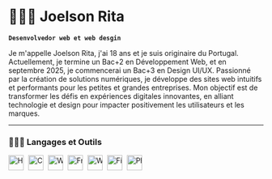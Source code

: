 # 👨🏾‍💻 Joelson Rita

**`Desenvolvedor web et web desgin`**

Je m'appelle Joelson Rita, j'ai 18 ans et je suis originaire du Portugal. Actuellement, je termine un Bac+2 en Développement Web, et en septembre 2025, je commencerai un Bac+3 en Design UI/UX. Passionné par la création de solutions numériques, je développe des sites web intuitifs et performants pour les petites et grandes entreprises. Mon objectif est de transformer les défis en expériences digitales innovantes, en alliant technologie et design pour impacter positivement les utilisateurs et les marques.

---

### 👨🏾‍💻 Langages et Outils

<div style="white-space: nowrap;">
    <img 
    src="https://cdn.jsdelivr.net/gh/devicons/devicon@latest/icons/html5/html5-original.svg"
    alt="HTML" 
    width="30px"
    style="display: inline-block; margin-right: 5px;"
/>
<img 
    src="https://cdn.jsdelivr.net/gh/devicons/devicon@latest/icons/css3/css3-original.svg"
    alt="CSS" 
    width="30px"
    style="display: inline-block; margin-right: 5px;"
/>
<img 
    src="https://cdn.jsdelivr.net/gh/devicons/devicon@latest/icons/wordpress/wordpress-original.svg"
    alt="Wordpress" 
    width="30px"
    style="display: inline-block; margin-right: 5px;"
/>
<img 
    src="https://cdn.jsdelivr.net/gh/devicons/devicon@latest/icons/framermotion/framermotion-original.svg"
    alt="Framer" 
    width="30px"
    style="display: inline-block; margin-right: 5px;"
/>
<img 
    src="https://cdn.jsdelivr.net/gh/devicons/devicon@latest/icons/webflow/webflow-original.svg" 
    alt="Webflow" 
    width="30px"
    style="display: inline-block; margin-right: 5px;"
/>
<img 
    src="https://cdn.jsdelivr.net/gh/devicons/devicon@latest/icons/figma/figma-original.svg" 
    alt="Figma" 
    width="30px"
    style="display: inline-block; margin-right: 5px;"
/>
<img 
    src="https://cdn.jsdelivr.net/gh/devicons/devicon@latest/icons/photoshop/photoshop-original.svg" 
    alt="Photoshop" 
    width="30px"
    style="display: inline-block;"
/>
</div>




